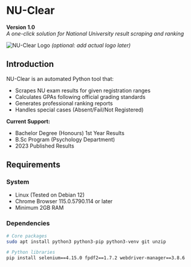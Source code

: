 # NU-Clear
**Version 1.0**  
*A one-click solution for National University result scraping and ranking*

![NU-Clear Logo](https://images.app.goo.gl/uYmncL3jv77n52xw6) *(optional: add actual logo later)*

## Introduction
NU-Clear is an automated Python tool that:
- Scrapes NU exam results for given registration ranges
- Calculates GPAs following official grading standards
- Generates professional ranking reports
- Handles special cases (Absent/Fail/Not Registered)

**Current Support:**
- Bachelor Degree (Honours) 1st Year Results
- B.Sc Program (Psychology Department)
- 2023 Published Results

## Requirements

### System
- Linux (Tested on Debian 12)
- Chrome Browser 115.0.5790.114 or later
- Minimum 2GB RAM

### Dependencies
```bash
# Core packages
sudo apt install python3 python3-pip python3-venv git unzip

# Python libraries
pip install selenium==4.15.0 fpdf2==1.7.2 webdriver-manager==3.8.6
